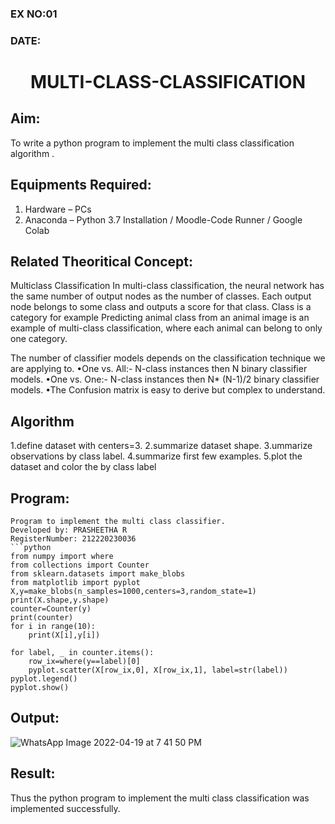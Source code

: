 ### EX NO:01
### DATE:
# <p align="center"> MULTI-CLASS-CLASSIFICATION<p/>
## Aim:
To write a python program to implement the multi class classification algorithm .

## Equipments Required:
1. Hardware – PCs
2. Anaconda – Python 3.7 Installation / Moodle-Code Runner / Google Colab

## Related Theoritical Concept:
Multiclass Classification In multi-class classification, the neural network has the same number of output nodes as the number of classes. Each output node belongs to some class and outputs a score for that class. Class is a category for example Predicting animal class from an animal image is an example of multi-class classification, where each animal can belong to only one category.

The number of classifier models depends on the classification technique we are applying to. •One vs. All:- N-class instances then N binary classifier models. •One vs. One:- N-class instances then N* (N-1)/2 binary classifier models. •The Confusion matrix is easy to derive but complex to understand.


## Algorithm
1.define dataset with centers=3. 
2.summarize dataset shape. 
3.ummarize observations by class label. 
4.summarize first few examples. 
5.plot the dataset and color the by class label
## Program:
```
Program to implement the multi class classifier.
Developed by: PRASHEETHA R
RegisterNumber: 212220230036
```python
from numpy import where
from collections import Counter
from sklearn.datasets import make_blobs
from matplotlib import pyplot
X,y=make_blobs(n_samples=1000,centers=3,random_state=1)
print(X.shape,y.shape)
counter=Counter(y)
print(counter)
for i in range(10):
    print(X[i],y[i])
    
for label, _ in counter.items():
    row_ix=where(y==label)[0]
    pyplot.scatter(X[row_ix,0], X[row_ix,1], label=str(label))
pyplot.legend()
pyplot.show()
```

## Output:
![WhatsApp Image 2022-04-19 at 7 41 50 PM](https://user-images.githubusercontent.com/75234942/164040460-8acb1b0f-1c03-4e9c-8744-3be415f5cfdf.jpeg)


## Result:
Thus the python program to implement the multi class classification was implemented successfully.
